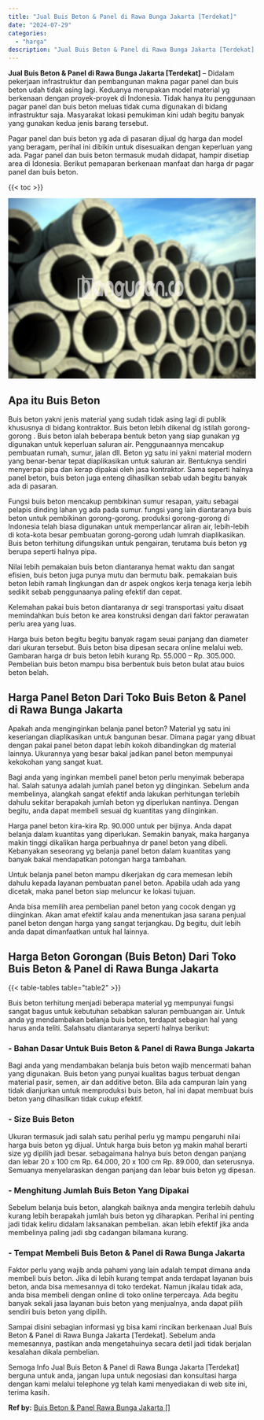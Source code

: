 ```yaml
---
title: "Jual Buis Beton & Panel di Rawa Bunga Jakarta [Terdekat]"
date: "2024-07-29"
categories: 
  - "harga"
description: "Jual Buis Beton & Panel di Rawa Bunga Jakarta [Terdekat]. Semoga Info Jual Buis Beton & Panel di Rawa Bunga Jakarta [Terdekat] berguna untuk anda, jangan l..."
---
```


**Jual Buis Beton & Panel di Rawa Bunga Jakarta \[Terdekat\]** – Didalam pekerjaan infrastruktur dan pembangunan makna pagar panel dan buis beton udah tidak asing lagi. Keduanya merupakan model material yg berkenaan dengan proyek-proyek di Indonesia. Tidak hanya itu penggunaan pagar panel dan buis beton meluas tidak cuma digunakan di bidang infrastruktur saja. Masyarakat lokasi pemukiman kini udah begitu banyak yang gunakan kedua jenis barang tersebut.

Pagar panel dan buis beton yg ada di pasaran dijual dg harga dan model yang beragam, perihal ini dibikin untuk disesuaikan dengan keperluan yang ada. Pagar panel dan buis beton termasuk mudah didapat, hampir disetiap area di Idonesia. Berikut pemaparan berkenaan manfaat dan harga dr pagar panel dan buis beton.

{{< toc >}}

![Jual Buis Beton & Panel di Rawa Bunga Jakarta [Terdekat]](/images/jual-panel-buis-beton-murah-61.png)

## Apa itu Buis Beton

Buis beton yakni jenis material yang sudah tidak asing lagi di publik khususnya di bidang kontraktor. Buis beton lebih dikenal dg istilah gorong-gorong . Buis beton ialah beberapa bentuk beton yang siap gunakan yg digunakan untuk keperluan saluran air. Penggunaannya mencakup pembuatan rumah, sumur, jalan dll. Beton yg satu ini yakni material modern yang benar-benar tepat diaplikasikan untuk saluran air. Bentuknya sendiri menyerpai pipa dan kerap dipakai oleh jasa kontraktor. Sama seperti halnya panel beton, buis beton juga enteng dihasilkan sebab udah begitu banyak ada di pasaran.

Fungsi buis beton mencakup pembikinan sumur resapan, yaitu sebagai pelapis dinding lahan yg ada pada sumur. fungsi yang lain diantaranya buis beton untuk pembikinan gorong-gorong. produksi gorong-gorong di Indonesia telah biasa digunakan untuk memperlancar aliran air, lebih-lebih di kota-kota besar pembuatan gorong-gorong udah lumrah diaplikasikan. Buis beton terhitung difungsikan untuk pengairan, terutama buis beton yg berupa seperti halnya pipa.

Nilai lebih pemakaian buis beton diantaranya hemat waktu dan sangat efisien, buis beton juga punya mutu dan bermutu baik. pemakaian buis beton lebih ramah lingkungan dan dr aspek ongkos kerja tenaga kerja lebih sedikit sebab penggunaanya paling efektif dan cepat.

Kelemahan pakai buis beton diantaranya dr segi transportasi yaitu disaat memindahkan buis beton ke area konstruksi dengan dari faktor perawatan perlu area yang luas.

Harga buis beton begitu begitu banyak ragam seuai panjang dan diameter dari ukuran tersebut. Buis beton bisa dipesan secara online melalui web. Gambaran harga dr buis beton lebih kurang Rp. 55.000 – Rp. 305.000. Pembelian buis beton mampu bisa berbentuk buis beton bulat atau buios beton belah.

## Harga Panel Beton Dari Toko Buis Beton & Panel di Rawa Bunga Jakarta

Apakah anda menginginkan belanja panel beton? Material yg satu ini keseriangan diaplikasikan untuk bangunan besar. Dimana pagar yang dibuat dengan pakai panel beton dapat lebih kokoh dibandingkan dg material lainnya. Ukurannya yang besar bakal jadikan panel beton mempunyai kekokohan yang sangat kuat.

Bagi anda yang inginkan membeli panel beton perlu menyimak beberapa hal. Salah satunya adalah jumlah panel beton yg diinginkan. Sebelum anda membelinya, alangkah sangat efektif anda lakukan perhitungan terlebih dahulu sekitar berapakah jumlah beton yg diperlukan nantinya. Dengan begitu, anda dapat membeli sesuai dg kuantitas yang diinginkan.

Harga panel beton kira-kira Rp. 90.000 untuk per bijinya. Anda dapat belanja dalam kuantitas yang diperlukan. Semakin banyak, maka harganya makin tinggi dikalikan harga perbuahnya dr panel beton yang dibeli. Kebanyakan seseorang yg belanja panel beton dalam kuantitas yang banyak bakal mendapatkan potongan harga tambahan.

Untuk belanja panel beton mampu dikerjakan dg cara memesan lebih dahulu kepada layanan pembuatan panel beton. Apabila udah ada yang dicetak, maka panel beton siap meluncur ke lokasi tujuan.

Anda bisa memilih area pembelian panel beton yang cocok dengan yg diinginkan. Akan amat efektif kalau anda menentukan jasa sarana penjual panel beton dengan harga yang sangat terjangkau. Dg begitu, duit lebih anda dapat dimanfaatkan untuk hal lainnya.

## Harga Beton Gorongan (Buis Beton) Dari Toko Buis Beton & Panel di Rawa Bunga Jakarta

{{< table-tables table="table2" >}}

Buis beton terhitung menjadi beberapa material yg mempunyai fungsi sangat bagus untuk kebutuhan sebabkan saluran pembuangan air. Untuk anda yg mendambakan belanja buis beton, terdapat sebagian hal yang harus anda teliti. Salahsatu diantaranya seperti halnya berikut:

### \- Bahan Dasar Untuk Buis Beton & Panel di Rawa Bunga Jakarta

Bagi anda yang mendambakan belanja buis beton wajib mencermati bahan yang digunakan. Buis beton yang punyai kualitas bagus terbuat dengan material pasir, semen, air dan additive beton. Bila ada campuran lain yang tidak dianjurkan untuk memproduksi buis beton, hal ini dapat membuat buis beton yang dihasilkan tidak cukup efektif.

### \- Size Buis Beton

Ukuran termasuk jadi salah satu perihal perlu yg mampu pengaruhi nilai harga buis beton yg dijual. Untuk harga buis beton yg makin mahal berarti size yg dipilih jadi besar. sebagaimana halnya buis beton dengan panjang dan lebar 20 x 100 cm Rp. 64.000, 20 x 100 cm Rp. 89.000, dan seterusnya. Semuanya menyelaraskan dengan panjang dan lebar buis beton yg dipesan.

### \- Menghitung Jumlah Buis Beton Yang Dipakai

Sebelum belanja buis beton, alangkah baiknya anda mengira terlebih dahulu kurang lebih berapakah jumlah buis beton yg diharapkan. Perihal ini penting jadi tidak keliru didalam laksanakan pembelian. akan lebih efektif jika anda membelinya paling jadi sbg cadangan bilamana kurang.

### \- Tempat Membeli Buis Beton & Panel di Rawa Bunga Jakarta

Faktor perlu yang wajib anda pahami yang lain adalah tempat dimana anda membeli buis beton. Jika di lebih kurang tempat anda terdapat layanan buis beton, anda bisa memesannya di toko terdekat. Namun jikalau tidak ada, anda bisa membeli dengan online di toko online terpercaya. Ada begitu banyak sekali jasa layanan buis beton yang menjualnya, anda dapat pilih sendiri buis beton yang dipilih.

Sampai disini sebagian informasi yg bisa kami rincikan berkenaan Jual Buis Beton & Panel di Rawa Bunga Jakarta \[Terdekat\]. Sebelum anda memesannya, pastikan anda mengetahuinya secara detil jadi tidak berjalan kesalahan dikala pembelian.

Semoga Info Jual Buis Beton & Panel di Rawa Bunga Jakarta \[Terdekat\] berguna untuk anda, jangan lupa untuk negosiasi dan konsultasi harga dengan kami melalui telephone yg telah kami menyediakan di web site ini, terima kasih.

**Ref by:** [Buis Beton & Panel Rawa Bunga Jakarta []](https://id.wikipedia.org/wiki/Buis)
